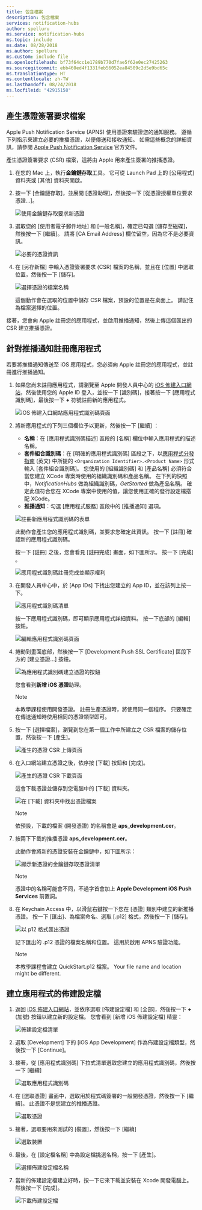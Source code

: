 ```yaml
---
title: 包含檔案
description: 包含檔案
services: notification-hubs
author: spelluru
ms.service: notification-hubs
ms.topic: include
ms.date: 08/28/2018
ms.author: spelluru
ms.custom: include file
ms.openlocfilehash: bf73f64cc1e1789b770d7fae5f62e0ec27425263
ms.sourcegitcommit: ebb460ed4f1331feb56052ea84509c2d5e9bd65c
ms.translationtype: HT
ms.contentlocale: zh-TW
ms.lasthandoff: 08/24/2018
ms.locfileid: "42915158"
---
```

## <a name="generate-the-certificate-signing-request-file"></a>產生憑證簽署要求檔案

Apple Push Notification Service (APNS) 使用憑證來驗證您的通知服務。 遵循下列指示來建立必要的推播憑證，以便傳送和接收通知。 如需這些概念的詳細資訊，請參閱 [Apple Push Notification Service](https://developer.apple.com/library/archive/documentation/NetworkingInternet/Conceptual/RemoteNotificationsPG/APNSOverview.html) 官方文件。

產生憑證簽署要求 (CSR) 檔案，這將由 Apple 用來產生簽署的推播憑證。

1. 在您的 Mac 上，執行**金鑰鏈存取**工具。 它可從 Launch Pad 上的 [公用程式] 資料夾或 [其他] 資料夾開啟。
2. 按一下 [金鑰鏈存取]，並展開 [憑證助理]，然後按一下 [從憑證授權單位要求憑證...]。

    ![使用金鑰鏈存取要求新憑證](./media/notification-hubs-enable-apple-push-notifications/notification-hubs-request-cert-from-ca.png)
3. 選取您的 [使用者電子郵件地址] 和 [一般名稱]，確定已勾選 [儲存至磁碟]，然後按一下 [繼續]。 請將 [CA Email Address]  欄位留空，因為它不是必要資訊。

    ![必要的憑證資訊](./media/notification-hubs-enable-apple-push-notifications/notification-hubs-csr-info.png)

4. 在 [另存新檔] 中輸入憑證簽署要求 (CSR) 檔案的名稱，並且在 [位置] 中選取位置，然後按一下 [儲存]。

    ![選擇憑證的檔案名稱](./media/notification-hubs-enable-apple-push-notifications/notification-hubs-save-csr.png)

    這個動作會在選取的位置中儲存 CSR 檔案，預設的位置是在桌面上。 請記住為檔案選擇的位置。

接著，您會向 Apple 註冊您的應用程式，並啟用推播通知，然後上傳這個匯出的 CSR 建立推播憑證。

## <a name="register-your-app-for-push-notifications"></a>針對推播通知註冊應用程式

若要將推播通知傳送至 iOS 應用程式，您必須向 Apple 註冊您的應用程式，並註冊進行推播通知。  

1. 如果您尚未註冊應用程式，請瀏覽至 Apple 開發人員中心的 [iOS 佈建入口網站](http://go.microsoft.com/fwlink/p/?LinkId=272456)，然後使用您的 Apple ID 登入，並按一下 [識別碼]，接著按一下 [應用程式識別碼]，最後按一下 **+** 符號註冊新的應用程式。

    ![iOS 佈建入口網站應用程式識別碼頁面](./media/notification-hubs-enable-apple-push-notifications/notification-hubs-ios-appids.png)

2. 將新應用程式的下列三個欄位予以更新，然後按一下 [繼續] ：

    * **名稱**：在 [應用程式識別碼描述] 區段的 [名稱] 欄位中輸入應用程式的描述名稱。
    * **套件組合識別碼**：在 [明確的應用程式識別碼] 區段之下，以[應用程式分發指南](https://help.apple.com/xcode/mac/current/#/dev91fe7130a) (英文) 中所提的 `<Organization Identifier>.<Product Name>` 形式輸入 [套件組合識別碼]。 您使用的 [組織識別碼] 和 [產品名稱] 必須符合當您建立 XCode 專案時使用的組織識別碼和產品名稱。 在下列的快照中，*NotificationHubs* 做為組織識別碼，*GetStarted* 做為產品名稱。 確定此值符合您在 XCode 專案中使用的值，讓您使用正確的發行設定檔搭配 XCode。
    * **推播通知**：勾選 [應用程式服務] 區段中的 [推播通知] 選項。

    ![註冊新應用程式識別碼的表單](./media/notification-hubs-enable-apple-push-notifications/notification-hubs-new-appid-info.png)

    此動作會產生您的應用程式識別碼，並要求您確定此資訊。 按一下 [註冊]  確認新的應用程式識別碼。

    按一下 [註冊] 之後，您會看見 [註冊完成] 畫面，如下圖所示。 按一下 [完成] 。

    ![應用程式識別碼註冊完成並顯示權利](./media/notification-hubs-enable-apple-push-notifications/notification-hubs-appid-registration-complete.png)

3. 在開發人員中心中，於 [App IDs] 下找出您建立的 App ID，並在該列上按一下。

    ![應用程式識別碼清單](./media/notification-hubs-enable-apple-push-notifications/notification-hubs-ios-appids2.png)

    按一下應用程式識別碼，即可顯示應用程式詳細資料。 按一下底部的 [編輯]  按鈕。

    ![編輯應用程式識別碼頁面](./media/notification-hubs-enable-apple-push-notifications/notification-hubs-edit-appid.png)

4. 捲動到畫面底部，然後按一下 [Development Push SSL Certificate] 區段下方的 [建立憑證...] 按鈕。

    ![為應用程式識別碼建立憑證的按鈕](./media/notification-hubs-enable-apple-push-notifications/notification-hubs-appid-create-cert.png)

    您會看到**新增 iOS 憑證**助理。

    > [!NOTE]
    > 本教學課程使用開發憑證。 註冊生產憑證時，將使用同一個程序。 只要確定在傳送通知時使用相同的憑證類型即可。

5. 按一下 [選擇檔案]，瀏覽到您在第一個工作中所建立之 CSR 檔案的儲存位置，然後按一下 [產生]。

    ![產生的憑證 CSR 上傳頁面](./media/notification-hubs-enable-apple-push-notifications/notification-hubs-appid-cert-choose-csr.png)

6. 在入口網站建立憑證之後，依序按 [下載] 按鈕和 [完成]。

    ![產生的憑證 CSR 下載頁面](./media/notification-hubs-enable-apple-push-notifications/notification-hubs-appid-download-cert.png)

    這會下載憑證並儲存到您電腦中的 [下載] 資料夾。

    ![在 [下載] 資料夾中找出憑證檔案](./media/notification-hubs-enable-apple-push-notifications/notification-hubs-cert-downloaded.png)

    > [!NOTE]
    > 依預設，下載的檔案 (開發憑證) 的名稱會是 **aps_development.cer**。

7. 按兩下下載的推播憑證 **aps_development.cer**。

    此動作會將新的憑證安裝在金鑰鏈中，如下圖所示：

    ![顯示新憑證的金鑰鏈存取憑證清單](./media/notification-hubs-enable-apple-push-notifications/notification-hubs-cert-in-keychain.png)

    > [!NOTE]
    > 憑證中的名稱可能會不同，不過字首會加上 **Apple Development iOS Push Services** 前置詞。

8. 在 Keychain Access 中，以滑鼠右鍵按一下您在 [憑證]  類別中建立的新推播憑證。 按一下 [匯出]、為檔案命名、選取 [.p12] 格式，然後按一下 [儲存]。

    ![以 p12 格式匯出憑證](./media/notification-hubs-enable-apple-push-notifications/notification-hubs-export-cert-p12.png)

    記下匯出的 .p12 憑證的檔案名稱和位置。 這用於啟用 APNS 驗證功能。

    > [!NOTE]
    > 本教學課程會建立 QuickStart.p12 檔案。 Your file name and location might be different.

## <a name="create-a-provisioning-profile-for-the-app"></a>建立應用程式的佈建設定檔

1. 返回 [iOS 佈建入口網站](http://go.microsoft.com/fwlink/p/?LinkId=272456)，並依序選取 [佈建設定檔] 和 [全部]，然後按一下 **+** (加號) 按鈕以建立新的設定檔。 您會看到 [新增 iOS 佈建設定檔] 精靈：

    ![佈建設定檔清單](./media/notification-hubs-enable-apple-push-notifications/notification-hubs-new-provisioning-profile.png)

2. 選取 [Development] 下的 [iOS App Development] 作為佈建設定檔類型，然後按一下 [Continue]。

3. 接著，從 [應用程式識別碼] 下拉式清單選取您建立的應用程式識別碼，然後按一下 [繼續]

    ![選取應用程式識別碼](./media/notification-hubs-enable-apple-push-notifications/notification-hubs-select-appid-for-provisioning.png)

4. 在 [選取憑證] 畫面中，選取用於程式碼簽署的一般開發憑證，然後按一下 [繼續]。 此憑證不是您建立的推播憑證。

    ![選取憑證](./media/notification-hubs-enable-apple-push-notifications/notification-hubs-provisioning-select-cert.png)

5. 接著，選取要用來測試的 [裝置]，然後按一下 [繼續]

    ![選取裝置](./media/notification-hubs-enable-apple-push-notifications/notification-hubs-provisioning-select-devices.png)

6. 最後，在 [設定檔名稱] 中為設定檔挑選名稱，按一下 [產生]。

    ![選擇佈建設定檔名稱](./media/notification-hubs-enable-apple-push-notifications/notification-hubs-provisioning-name-profile.png)

7. 當新的佈建設定檔建立好時，按一下它來下載並安裝在 Xcode 開發電腦上。 然後按一下 [完成]。

    ![下載佈建設定檔](./media/notification-hubs-enable-apple-push-notifications/notification-hubs-provisioning-profile-ready.png)
